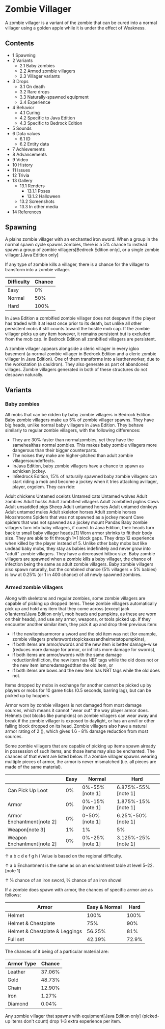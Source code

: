 # Zombie Villager
A zombie villager is a variant of the zombie that can be cured into a normal villager using a golden apple while it is under the effect of Weakness.

## Contents
- 1 Spawning
- 2 Variants
	- 2.1 Baby zombies
	- 2.2 Armed zombie villagers
	- 2.3 Villager variants
- 3 Drops
	- 3.1 On death
	- 3.2 Rare drops
	- 3.3 Naturally-spawned equipment
	- 3.4 Experience
- 4 Behavior
	- 4.1 Curing
	- 4.2 Specific to Java Edition
	- 4.3 Specific to Bedrock Edition
- 5 Sounds
- 6 Data values
	- 6.1 ID
	- 6.2 Entity data
- 7 Achievements
- 8 Advancements
- 9 Video
- 10 History
- 11 Issues
- 12 Trivia
- 13 Gallery
	- 13.1 Renders
		- 13.1.1 Poses
		- 13.1.2 Halloween
	- 13.2 Screenshots
	- 13.3 In other media
- 14 References

## Spawning
A plains zombie villager with an enchanted iron sword.
When a group in the normal spawn cycle spawns zombies, there is a 5% chance to instead spawn a group of zombie villagers‌[Bedrock Edition  only], or a single zombie villager.‌[Java Edition  only]

If any type of zombie kills a villager, there is a chance for the villager to transform into a zombie villager.

| Difficulty | Chance |
|------------|--------|
| Easy       | 0%     |
| Normal     | 50%    |
| Hard       | 100%   |

In Java Edition a zombified zombie villager does not despawn if the player has traded with it at least once prior to its death, but unlike all other persistent mobs it still counts toward the hostile mob cap. If the zombie villager picks up any item however, it remains persistent but is excluded from the mob cap. In Bedrock Edition all zombified villagers are persistent.

A zombie villager appears alongside a cleric villager in every igloo basement (a normal zombie villager in Bedrock Edition and a cleric zombie villager in Java Edition). One of them transforms into a leatherworker, due to the workstation (a cauldron). They also generate as part of abandoned villages. Zombie villagers generated in both of these structures do not despawn naturally.

## Variants
### Baby zombies
All mobs that can be ridden by baby zombie villagers in Bedrock Edition.
Baby zombie villagers make up 5% of zombie villager spawns. They have big heads, unlike normal baby villagers in Java Edition. They behave similarly to regular zombie villagers, with the following differences:

- They are 30% faster than normalzombies, yet they have the samehealthas normal zombies. This makes baby zombie villagers more dangerous than their bigger counterparts.
- The noises they make are higher-pitched than adult zombie villagersoundeffects.
- InJava Edition, baby zombie villagers have a chance to spawn as achicken jockey.
- InBedrock Edition, 15% of naturally spawned baby zombie villagers can start riding a mob and become a jockey when it tries attacking avillager, player, orgolem. They can ride:


 Adult chickens
 Untamed ocelots
 Untamed cats
 Untamed wolves
 Adult zombies
 Adult husks
 Adult zombified villagers
 Adult zombified piglins
Cows
 Adult unsaddled pigs
Sheep
 Adult untamed horses
 Adult untamed donkeys
 Adult untamed mules
 Adult skeleton horses
 Adult zombie horses
Mooshrooms
 Spiders that was not spawned as a jockey mount
 Cave spiders that was not spawned as a jockey mount
Pandas
Baby zombie villagers turn into baby villagers, if cured. In Java Edition, their heads turn back to small baby villager heads.[1]
Worn armor shrinks to fit their body size.
They are able to fit through 1×1 block gaps.
They drop 12 experience when killed by the player instead of 5.
Unlike other baby mobs but like undead baby mobs, they stay as babies indefinitely and never grow into "adult" zombie villagers.
They have a decreased hitbox size.
Baby zombie villagers are spawned when a zombie kills a baby villager, the chance of infection being the same as adult zombie villagers. Baby zombie villagers also spawn naturally, but the combined chance (5% villagers × 5% babies) is low at 0.25% (or 1 in 400 chance) of all newly spawned zombies.

### Armed zombie villagers
Along with skeletons and regular zombies, some zombie villagers are capable of picking up dropped items. These zombie villagers automatically pick up and hold any item that they come across (except jack o'lanterns‌[Java Edition  only], mob heads and pumpkins, as these are worn on their heads), and use any armor, weapons, or tools picked up. If they encounter another similar item, they pick it up and drop their previous item:

- if the newitemisarmoror a sword and the old item was not (for example, zombie villagers preferswordstopickaxesandhelmetstopumpkins),
- if both items are armor/swords and the new item is better damage-wise (reduces more damage for armor, or inflicts more damage for swords),
- if both items are armor/swords with the same damage reduction/infliction, the new item has NBT tags while the old does not or the new item ismoredamagedthan the old item, or
- if both items are bows and the new item has NBT tags while the old does not.

Items dropped by mobs in exchange for another cannot be picked up by players or mobs for 10 game ticks (0.5 seconds, barring lag), but can be picked up by hoppers.

Armor worn by zombie villagers is not damaged from most damage sources, which means it cannot "wear out" the way player armor does. Helmets (not blocks like pumpkins) on zombie villagers can wear away and break if the zombie villager is exposed to daylight, or has an anvil or other falling block dropped on its head. Zombie villagers also have a natural armor rating of 2 (), which gives 1.6 - 8% damage reduction from most sources.

Some zombie villagers that are capable of picking up items spawn already in possession of such items, and those items may also be enchanted. The chances of that event are listed below. If a zombie villager spawns wearing multiple pieces of armor, the armor is never mismatched (i.e. all pieces are made of the same material).

|                            | Easy | Normal         | Hard               |
|----------------------------|------|----------------|--------------------|
| Can Pick Up Loot           | 0%   | 0%-55%[note 1] | 6.875%-55%[note 1] |
| Armor                      | 0%   | 0%-15%[note 1] | 1.875%-15%[note 1] |
| Armor Enchantment[note 2]  | 0%   | 0-50%[note 1]  | 6.25%-50%[note 1]  |
| Weapon[note 3]             | 1%   | 1%             | 5%                 |
| Weapon Enchantment[note 2] | 0%   | 0%-25%[note 1] | 3.125%-25%[note 1] |


↑ a b c d e f g h i Value is based on the regional difficulty.

↑ a b Enchantment is the same as on an enchantment table at level 5–22.[note 1]

↑ 1⁄3 chance of an iron sword, 2⁄3 chance of an iron shovel


If a zombie does spawn with armor, the chances of specific armor are as follows:

| Armor                          | Easy & Normal | Hard  |
|--------------------------------|---------------|-------|
| Helmet                         | 100%          | 100%  |
| Helmet & Chestplate            | 75%           | 90%   |
| Helmet & Chestplate & Leggings | 56.25%        | 81%   |
| Full set                       | 42.19%        | 72.9% |

The chances of it being of a particular material are:

| Armor Type | Chance |
|------------|--------|
| Leather    | 37.06% |
| Gold       | 48.73% |
| Chain      | 12.90% |
| Iron       | 1.27%  |
| Diamond    | 0.04%  |

Any zombie villager that spawns with equipment‌[Java Edition  only] (picked-up items don't count) drop 1–3 extra experience per item.

